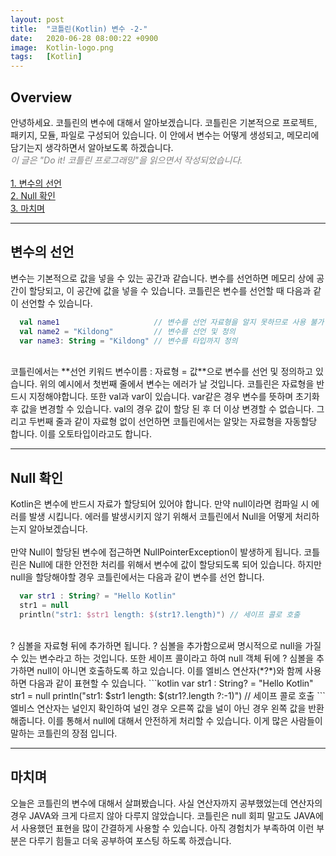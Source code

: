 ```yaml
---
layout: post
title:  "코틀린(Kotlin) 변수 -2-"
date:   2020-06-28 08:00:22 +0900
image:  Kotlin-logo.png
tags:   [Kotlin]
---
```

## Overview  
안녕하세요. 코틀린의 변수에 대해서 알아보겠습니다. 코틀린은 기본적으로 프로젝트, 패키지, 모듈, 파일로 구성되어 있습니다. 이 안에서 변수는 어떻게 생성되고, 메모리에 담기는지 생각하면서 알아보도록 하겠습니다.  
<span style="color: grey">*이 글은 "Do it! 코틀린 프로그래밍"을 읽으면서 작성되었습니다.*</span>  
<br>
[1. 변수의 선언](#변수의-선언)  
[2. Null 확인](#null-확인)  
[3. 마치며](#마치며)  

------------------------  

## 변수의 선언  
변수는 기본적으로 값을 넣을 수 있는 공간과 같습니다. 변수를 선언하면 메모리 상에 공간이 할당되고, 이 공간에 값을 넣을 수 있습니다. 코틀린은 변수를 선언할 때 다음과 같이 선언할 수 있습니다.  
```kotlin
  val name1                     // 변수를 선언 자료형을 알지 못하므로 사용 불가
  val name2 = "Kildong"         // 변수를 선언 및 정의
  var name3: String = "Kildong" // 변수를 타입까지 정의
```
<br>
코틀린에서는 **선언 키워드 변수이름 : 자료형 = 값**으로 변수를 선언 및 정의하고 있습니다.
위의 예시에서 첫번째 줄에서 변수는 에러가 날 것입니다. 코틀린은 자료형을 반드시 지정해야합니다.
또한 val과 var이 있습니다. var같은 경우 변수를 뜻하며 초기화 후 값을 변경할 수 있습니다. val의 경우 값이 할당 된 후 더 이상 변경할 수 없습니다.  
그리고 두번째 줄과 같이 자료형 없이 선언하면 코틀린에서는 알맞는 자료형을 자동할당 합니다. 이를 오토타입이라고도 합니다.  

------------------------  

## Null 확인  
Kotlin은 변수에 반드시 자료가 할당되어 있어야 합니다. 만약 null이라면 컴파일 시 에러를 발생 시킵니다. 에러를 발생시키지 않기 위해서 코틀린에서 Null을 어떻게 처리하는지 알아보겠습니다.  
<br>
만약 Null이 할당된 변수에 접근하면 NullPointerException이 발생하게 됩니다. 코틀린은 Null에 대한 안전한 처리를 위해서 변수에 값이 할당되도록 되어 있습니다. 하지만 null을 할당해야할 경우 코틀린에서는 다음과 같이 변수를 선언 합니다.  
```kotlin
  var str1 : String? = "Hello Kotlin"
  str1 = null
  println("str1: $str1 length: $(str1?.length)") // 세이프 콜로 호출
```
<br>
? 심볼을 자료형 뒤에 추가하면 됩니다. ? 심볼을 추가함으로써 명시적으로 null을 가질 수 있는 변수라고 하는 것입니다. 또한 세이프 콜이라고 하여 null 객체 뒤에 ? 심볼을 추가하면 null이 아니면 호출하도록 하고 있습니다. 이를 엘비스 연산자(*?*)와 함께 사용하면 다음과 같이 표현할 수 있습니다.  
```kotlin
  var str1 : String? = "Hello Kotlin"
  str1 = null
  println("str1: $str1 length: $(str1?.length ?:-1)") // 세이프 콜로 호출
```
<br>
엘비스 연산자는 널인지 확인하여 널인 경우 오른쪽 값을 널이 아닌 경우 왼쪽 값을 반환해줍니다. 이를 통해서 null에 대해서 안전하게 처리할 수 있습니다. 이게 많은 사람들이 말하는 코틀린의 장점 입니다.  

------------------------  

## 마치며
오늘은 코틀린의 변수에 대해서 살펴봤습니다. 사실 연산자까지 공부했었는데 연산자의 경우 JAVA와 크게 다르지 않아 다루지 않았습니다. 코틀린은 null 회피 말고도 JAVA에서 사용했던 표현을 많이 간결하게 사용할 수 있습니다. 아직 경험치가 부족하여 이런 부분은 다루기 힘들고 더욱 공부하여 포스팅 하도록 하겠습니다.  